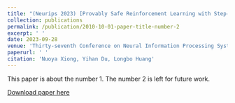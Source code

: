 ```yaml
---
title: "(Neurips 2023) [Provably Safe Reinforcement Learning with Step-wise Violation Constraints] (https://arxiv.org/abs/2302.06064)"
collection: publications
permalink: /publication/2010-10-01-paper-title-number-2
excerpt: ' '
date: 2023-09-28
venue: 'Thirty-seventh Conference on Neural Information Processing Systems'
paperurl: ' '
citation: 'Nuoya Xiong, Yihan Du, Longbo Huang'
---
```

This paper is about the number 1. The number 2 is left for future work.

[Download paper here](http://academicpages.github.io/files/paper1.pdf)

